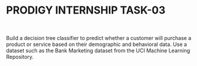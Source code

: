 <h1>PRODIGY INTERNSHIP TASK-03</h1>
<br>
<p>Build a decision tree classifier to predict whether a customer will purchase a product or service based on their demographic and behavioral data. Use a dataset such as the Bank Marketing dataset from the UCI Machine Learning Repository.</p>
